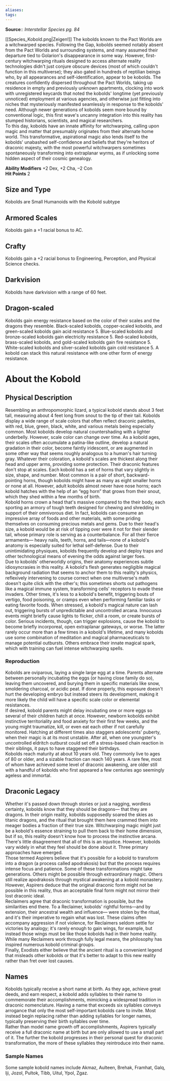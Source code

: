 ```yaml
---
aliases: 
tags: 
---
```


**Source**:: _Interstellar Species pg. 84_  

[[Species_Kobold.png|Zeigen!]]
The kobolds known to the Pact Worlds are a witchwarped species. Following the Gap, kobolds seemed notably absent from the Pact Worlds and surrounding systems, and many assumed their departure tied to Golarion's disappearance in some way. However, first-century witchwarping rituals designed to access alternate reality technologies didn't just conjure obscure devices (most of which couldn't function in this multiverse); they also gated in hundreds of reptilian beings who, by all appearances and self-identification, appear to be kobolds. The creatures confidently dispersed throughout the Pact Worlds, taking up residence in empty and previously unknown apartments, clocking into work with unregistered keycards that noted the kobolds' longtime (yet previously unnoticed) employment at various agencies, and otherwise just fitting into niches that mysteriously manifested seamlessly in response to the kobolds' need. Although newer generations of kobolds seem more bound by conventional logic, this first wave's uncanny integration into this reality has stumped historians, scientists, and magical researchers.  
To this day, kobolds have an innate affinity for witchwarping, calling upon magic and matter that presumably originates from their alternate home world. This transformative, aspirational magic also lends itself to the kobolds' unabashed self-confidence and beliefs that they're heritors of draconic majesty, with the most powerful witchwarpers sometimes spontaneously transforming into extraplanar wyrms, as if unlocking some hidden aspect of their cosmic genealogy.  
  
**Ability Modifiers** +2 Dex, +2 Cha, –2 Con  
**Hit Points** 2

## Size and Type

Kobolds are Small Humanoids with the Kobold subtype  

## Armored Scales

Kobolds gain a +1 racial bonus to AC.  

## Crafty

Kobolds gain a +2 racial bonus to Engineering, Perception, and Physical Science checks.  

## Darkvision

Kobolds have darkvision with a range of 60 feet.  

## Dragon-scaled

Kobolds gain energy resistance based on the color of their scales and the dragons they resemble. Black-scaled kobolds, copper-scaled kobolds, and green-scaled kobolds gain acid resistance 5. Blue-scaled kobolds and bronze-scaled kobolds gain electricity resistance 5. Red-scaled kobolds, brass-scaled kobolds, and gold-scaled kobolds gain fire resistance 5. White-scaled kobolds and silver-scaled kobolds gain cold resistance 5. A kobold can stack this natural resistance with one other form of energy resistance.

# About the Kobold

## Physical Description

Resembling an anthropomorphic lizard, a typical kobold stands about 3 feet tall, measuring about 4 feet long from snout to the tip of their tail. Kobolds display a wide range of scale colors that often reflect draconic palettes, with red, blue, green, black, white, and various metals being especially common. Most kobolds develop natural countershading with a lighter underbelly. However, scale color can change over time. As a kobold ages, their scales often accumulate a patina-like outline, develop a natural gradation in their color, become faintly iridescent, or are augmented in some other way that seems roughly analogous to a human's hair turning gray. Whatever their coloration, a kobold's scales are thickest along their head and upper arms, providing some protection. Their draconic features don't stop at scales. Each kobold has a set of horns that vary slightly in size, shape, and number. Most common is a pair of short, backward-pointing horns, though kobolds might have as many as eight smaller horns or none at all. However, adult kobolds almost never have nose horns; each kobold hatches with the help of an “egg horn” that grows from their snout, which they shed within a few months of birth.  
Kobold horns crown a head that's massive compared to the their body, each sporting an armory of tough teeth designed for chewing and shredding in support of their omnivorous diet. In fact, kobolds can consume an impressive array of foods and other materials, with some priding themselves on consuming precious metals and gems. Due to their head's size, a kobold would be at risk of tipping over were it not for their slender tail, whose primary role is serving as a counterbalance. For all their fierce armaments— heavy nails, teeth, horns, and tails—none of a kobold's anatomy is especially suited for lethal self-defense. Due to their unintimidating physiques, kobolds frequently develop and deploy traps and other technological means of evening the odds against larger foes.  
Due to kobolds' otherworldly origins, their anatomy experiences subtle idiosyncrasies in this reality. A kobold's flesh generates negligible magical background radiation that seems to anchor them to this reality's physics, reflexively intervening to course correct when one multiverse's math doesn't quite click with the other's; this sometimes shorts out pathogens like a magical immune system, transforming cells' receptors to evade these invaders. Other times, it's less to a kobold's benefit, triggering bouts of vertigo, food poisoning, or cramps even when performing familiar tasks or eating favorite foods. When stressed, a kobold's magical nature can lash out, triggering bursts of unpredictable and uncontrolled arcana. Innocuous events might briefly cause lights to flicker, chill a room, or create bursts of color. Serious incidents, though, can trigger explosions, cause the kobold to become briefly incorporeal, open extraplanar gateways, or worse. The latter rarely occur more than a few times in a kobold's lifetime, and many kobolds use some combination of meditation and magical pharmaceuticals to manage potential outbursts. Others embrace their innate magical spark, which with training can fuel intense witchwarping spells.

### Reproduction

Kobolds are oviparous, laying a single large egg at a time. Parents alternate between personally incubating the eggs (or having close family do so), leaving them uncovered, and burying them in specific materials like snow, smoldering charcoal, or acidic peat. If done properly, this exposure doesn't hurt the developing embryo but instead steers its development, making it more likely the child will have a specific scale color or elemental resistances.  
If desired, kobold parents might delay incubating one or more eggs so several of their children hatch at once. However, newborn kobolds exhibit instinctive territoriality and food anxiety for their first few weeks, and the young might traumatize, kill, or even eat each other if not carefully monitored. Hatching at different times also staggers adolescents' puberty, when their magic is at its most unstable. After all, when one youngster's uncontrolled eldritch outburst could set off a stress-based chain reaction in their siblings, it pays to have staggered their birthdays.  
Kobolds reach maturity at about 10 years old. They commonly live to ages of 80 or older, and a sizable fraction can reach 140 years. A rare few, most of whom have achieved some level of draconic awakening, are older still with a handful of kobolds who first appeared a few centuries ago seemingly ageless and immortal.  

## Draconic Legacy

Whether it's passed down through stories or just a nagging, wordless certainty, kobolds know that they should be dragons— that they are dragons. In their origin reality, kobolds supposedly soared the skies as titanic dragons, and the ritual that brought them here crammed them into meager bodies a fraction of their true size. Witchwarping magic might just be a kobold's essence straining to pull them back to their home dimension, but if so, this reality doesn't know how to process the instinctive arcana. There's little disagreement that all of this is an injustice. However, kobolds vary widely in what they feel should be done about it. Three primary approaches have emerged.  
Those termed Aspirers believe that it's possible for a kobold to transform into a dragon (a process called apodrakosis) but that the process requires intense focus and patience. Some of these transformations might take generations. Others might be possible through extraordinary magic. Others still realize apodrakosis through mystical awakening at a kobold monastery. However, Aspirers deduce that the original draconic form might not be possible in this reality, thus an acceptable final form might not mirror their lost draconic ideal.  
Reclaimers agree that draconic transformation is possible, but the similarities end there. To a Reclaimer, kobolds' rightful forms—and by extension, their ancestral wealth and influence— were stolen by the ritual, and it's their imperative to regain what was lost. These claims often accompany aggression if not violence, for Reclaimers seldom settle for victories by analogy; it's rarely enough to gain wings, for example, but instead those wings must be like those kobolds had in their home reality. While many Reclaimers work through fully legal means, the philosophy has inspired numerous kobold criminal groups.  
Finally, Exodists either believe that the ancient ritual is a convenient legend that misleads other kobolds or that it's better to adapt to this new reality rather than fret over lost causes.  

## Names

Kobolds typically receive a short name at birth. As they age, achieve great deeds, and earn respect, a kobold adds syllables to their name to commemorate their accomplishments, mimicking a widespread tradition in draconic nomenclature. Having a name that exceeds six syllables conveys arrogance that only the most self-important kobolds care to invite. Most instead begin replacing rather than adding syllables for longer names, typically preserving their birth syllables over time.  
Rather than model name growth off accomplishments, Aspirers typically receive a full draconic name at birth but are only allowed to use a small part of it. The further the kobold progresses in their personal quest for draconic transformation, the more of these syllables they reintroduce into their name.

### Sample Names

Some sample kobold names include Akmaz, Aulteen, Brehak, Framhat, Galq, Iji, Jozol, Pultok, Tibb, Uitul, Ypol, Zgaz.
